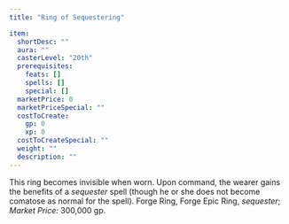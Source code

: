 ```yaml
---
title: "Ring of Sequestering"

item:
  shortDesc: ""
  aura: ""
  casterLevel: "20th"
  prerequisites:
    feats: []
    spells: []
    special: []
  marketPrice: 0
  marketPriceSpecial: ""
  costToCreate:
    gp: 0
    xp: 0
  costToCreateSpecial: ""
  weight: ""
  description: ""
---
```

This ring becomes invisible when worn. Upon command, the wearer gains the benefits of a _sequester_ spell (though he or she does not become comatose as normal for the spell).
Forge Ring, Forge Epic Ring, _sequester_; _Market Price:_ 300,000 gp.

